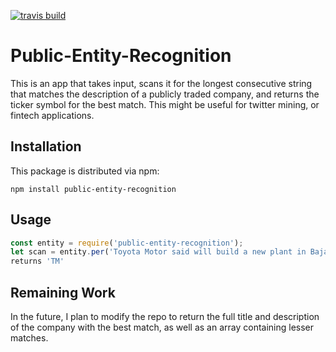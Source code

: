 [![travis build](https://img.shields.io/travis/andrewnaeve/Public-Entity-Recognition.svg)](https://travis-ci.org/andrewnaeve/Public-Entity-Recognition)
# Public-Entity-Recognition

This is an app that takes input, scans it for the longest consecutive string that matches the description of a publicly traded company, and returns the ticker symbol for the best match. 
This might be useful for twitter mining, or fintech applications.

## Installation
This package is distributed via npm:
```
npm install public-entity-recognition
```

## Usage
```javascript
const entity = require('public-entity-recognition');
let scan = entity.per('Toyota Motor said will build a new plant in Baja, Mexico, to build Corolla cars for U.S. NO WAY! Build plant in U.S. or pay big border tax.');
returns 'TM'
```
## Remaining Work
In the future, I plan to modify the repo to return the full title and description of the company with the best match, as well as an array containing lesser matches. 